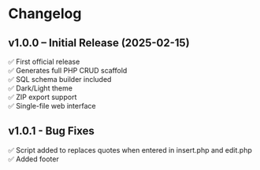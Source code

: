# Changelog

## v1.0.0 – Initial Release (2025-02-15)
✅ First official release  
✅ Generates full PHP CRUD scaffold  
✅ SQL schema builder included  
✅ Dark/Light theme  
✅ ZIP export support  
✅ Single-file web interface  

## v1.0.1 - Bug Fixes
✅ Script added to replaces quotes 
when entered in insert.php and edit.php
✅ Added footer
